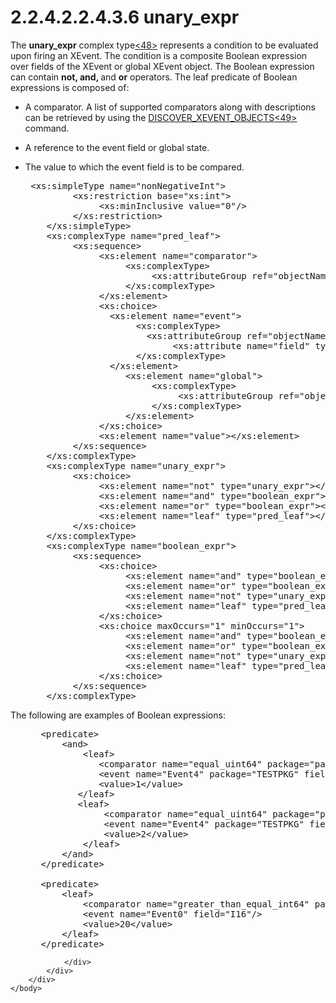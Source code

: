 <html dir="LTR" xmlns:mshelp="http://msdn.microsoft.com/mshelp" xmlns:ddue="http://ddue.schemas.microsoft.com/authoring/2003/5" xmlns:xlink="http://www.w3.org/1999/xlink" xmlns:tool="http://www.microsoft.com/tooltip">
    <head>
        <meta http-equiv="Content-Type" content="text/html; CHARSET=utf-8"></meta>
        <meta name="save" content="history"></meta>
        <title>2.2.4.2.2.4.3.6 unary_expr</title>
        <xml>
            <mshelp:toctitle title="2.2.4.2.2.4.3.6 unary_expr"></mshelp:toctitle>
            <mshelp:rltitle title="[MS-SSAS]: unary_expr"></mshelp:rltitle>
            <mshelp:keyword index="A" term="7005dde4-b8c5-4cda-b543-da3939f342ed"></mshelp:keyword>
            <mshelp:attr name="DCSext.ContentType" value="open specification"></mshelp:attr>
            <mshelp:attr name="AssetID" value="7005dde4-b8c5-4cda-b543-da3939f342ed"></mshelp:attr>
            <mshelp:attr name="TopicType" value="kbRef"></mshelp:attr>
            <mshelp:attr name="DCSext.Title" value="[MS-SSAS]: unary_expr" />
        </xml>
    </head>
    <body>
        <div id="header">
            <h1 class="heading">2.2.4.2.2.4.3.6 unary_expr</h1>
        </div>
        <div id="mainSection">
            <div id="mainBody">
                <div id="allHistory" class="saveHistory"></div>
                <div id="sectionSection0" class="section" name="collapseableSection">
                    

<p>The <b>unary_expr</b> complex type<a id="Appendix_A_Target_48"></a><a href="b9ac4859-2662-44ca-b131-9addd8b953dc.htm#Appendix_A_48" aria-label="Product behavior note 48">&lt;48&gt;</a> represents a condition to be
evaluated upon firing an XEvent. The condition is a composite Boolean
expression over fields of the XEvent or global XEvent object. The Boolean
expression can contain <b>not, and, </b>and <b>or</b> operators. The leaf
predicate of Boolean expressions is composed of:</p>

<ul><li><p><span><span> 
</span></span>A comparator. A list of supported comparators along with
descriptions can be retrieved by using the <a href="58789680-c1e7-4fd6-bacf-7b9ba6aa4708.htm">DISCOVER_XEVENT_OBJECTS</a><a id="Appendix_A_Target_49"></a><a href="b9ac4859-2662-44ca-b131-9addd8b953dc.htm#Appendix_A_49" aria-label="Product behavior note 49">&lt;49&gt;</a> command.</p>

</li><li><p><span><span> 
</span></span>A reference to the event field or global state.</p>

</li><li><p><span><span> 
</span></span>The value to which the event field is to be compared.</p>

<div><pre> &lt;xs:simpleType name=&quot;nonNegativeInt&quot;&gt;
         &lt;xs:restriction base=&quot;xs:int&quot;&gt;
              &lt;xs:minInclusive value=&quot;0&quot;/&gt;
         &lt;/xs:restriction&gt;
    &lt;/xs:simpleType&gt;
    &lt;xs:complexType name=&quot;pred_leaf&quot;&gt;
         &lt;xs:sequence&gt;
              &lt;xs:element name=&quot;comparator&quot;&gt;
                   &lt;xs:complexType&gt;
                        &lt;xs:attributeGroup ref=&quot;objectNames&quot;/&gt;
                   &lt;/xs:complexType&gt;
              &lt;/xs:element&gt;
              &lt;xs:choice&gt;
                &lt;xs:element name=&quot;event&quot;&gt;
                     &lt;xs:complexType&gt;
                       &lt;xs:attributeGroup ref=&quot;objectNames&quot;/&gt;
                            &lt;xs:attribute name=&quot;field&quot; type=&quot;xs:string&quot;/&gt;
                     &lt;/xs:complexType&gt;
                &lt;/xs:element&gt;
                   &lt;xs:element name=&quot;global&quot;&gt;
                        &lt;xs:complexType&gt;
                             &lt;xs:attributeGroup ref=&quot;objectNames&quot;/&gt;
                        &lt;/xs:complexType&gt;
                   &lt;/xs:element&gt;
              &lt;/xs:choice&gt;
              &lt;xs:element name=&quot;value&quot;&gt;&lt;/xs:element&gt;
         &lt;/xs:sequence&gt;
    &lt;/xs:complexType&gt;
    &lt;xs:complexType name=&quot;unary_expr&quot;&gt;
         &lt;xs:choice&gt;
              &lt;xs:element name=&quot;not&quot; type=&quot;unary_expr&quot;&gt;&lt;/xs:element&gt;
              &lt;xs:element name=&quot;and&quot; type=&quot;boolean_expr&quot;&gt;&lt;/xs:element&gt;
              &lt;xs:element name=&quot;or&quot; type=&quot;boolean_expr&quot;&gt;&lt;/xs:element&gt;
              &lt;xs:element name=&quot;leaf&quot; type=&quot;pred_leaf&quot;&gt;&lt;/xs:element&gt;
         &lt;/xs:choice&gt;
    &lt;/xs:complexType&gt;
    &lt;xs:complexType name=&quot;boolean_expr&quot;&gt;
         &lt;xs:sequence&gt;
              &lt;xs:choice&gt;
                   &lt;xs:element name=&quot;and&quot; type=&quot;boolean_expr&quot;&gt;&lt;/xs:element&gt;
                   &lt;xs:element name=&quot;or&quot; type=&quot;boolean_expr&quot;&gt;&lt;/xs:element&gt;
                   &lt;xs:element name=&quot;not&quot; type=&quot;unary_expr&quot;&gt;&lt;/xs:element&gt;
                   &lt;xs:element name=&quot;leaf&quot; type=&quot;pred_leaf&quot;&gt;&lt;/xs:element&gt;
              &lt;/xs:choice&gt;
              &lt;xs:choice maxOccurs=&quot;1&quot; minOccurs=&quot;1&quot;&gt;
                   &lt;xs:element name=&quot;and&quot; type=&quot;boolean_expr&quot;&gt;&lt;/xs:element&gt;
                   &lt;xs:element name=&quot;or&quot; type=&quot;boolean_expr&quot;&gt;&lt;/xs:element&gt;
                   &lt;xs:element name=&quot;not&quot; type=&quot;unary_expr&quot;&gt;&lt;/xs:element&gt;
                   &lt;xs:element name=&quot;leaf&quot; type=&quot;pred_leaf&quot;&gt;&lt;/xs:element&gt;
              &lt;/xs:choice&gt;
         &lt;/xs:sequence&gt;
    &lt;/xs:complexType&gt;
</pre></div>

</li></ul><p>The following are examples of Boolean expressions:</p>

<dl>
<dd>
<div><pre> &lt;predicate&gt;
     &lt;and&gt;
         &lt;leaf&gt;
            &lt;comparator name=&quot;equal_uint64&quot; package=&quot;package0&quot; /&gt;
            &lt;event name=&quot;Event4&quot; package=&quot;TESTPKG&quot; field=&quot;m1&quot; /&gt;
            &lt;value&gt;1&lt;/value&gt;
        &lt;/leaf&gt;
        &lt;leaf&gt;
             &lt;comparator name=&quot;equal_uint64&quot; package=&quot;package0&quot; /&gt;
             &lt;event name=&quot;Event4&quot; package=&quot;TESTPKG&quot; field=&quot;m1&quot; /&gt;
             &lt;value&gt;2&lt;/value&gt;
         &lt;/leaf&gt;
     &lt;/and&gt;
 &lt;/predicate&gt;
  
 &lt;predicate&gt;
     &lt;leaf&gt;
         &lt;comparator name=&quot;greater_than_equal_int64&quot; package=&quot;package0&quot;&gt;&lt;/comparator&gt;
         &lt;event name=&quot;Event0&quot; field=&quot;I16&quot;/&gt;
         &lt;value&gt;20&lt;/value&gt;
     &lt;/leaf&gt;
 &lt;/predicate&gt;
</pre></div>
</dd></dl>


                </div>
            </div>
        </div>
    </body>
</html>